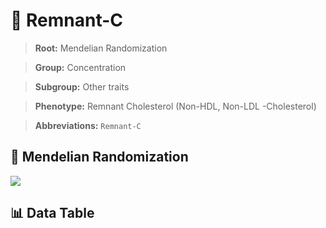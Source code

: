 # 🧪 Remnant-C

> **Root:** Mendelian Randomization

> **Group:** Concentration  

> **Subgroup:** Other traits

> **Phenotype:** Remnant Cholesterol (Non-HDL, Non-LDL -Cholesterol)  

> **Abbreviations:** `Remnant-C`

## 🧬 Mendelian Randomization  

<img src="/MR/Figures/Inverse/Remnant-C.png"/>


## 📊 Data Table


<CsvTableMRI src="/MR/Data/Inverse/Remnant-C.csv"/>
